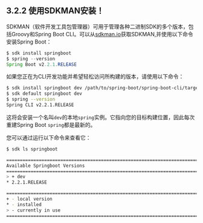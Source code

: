 <h2>3.2.2 使用SDKMAN安装！</h2>

SDKMAN（软件开发工具包管理器）可用于管理各种二进制SDK的多个版本，包括Groovy和Spring Boot CLI。可以从[sdkman.io](https://sdkman.io/)获取SDKMAN,并使用以下命令安装Spring Boot：

```java
$ sdk install springboot 
$ spring --version 
Spring Boot v2.2.1.RELEASE
```

如果您正在为CLI开发功能并希望轻松访问所构建的版本，请使用以下命令：

```bash
$ sdk install springboot dev /path/to/spring-boot/spring-boot-cli/target/spring-boot-cli-2.2.1.RELEASE-bin/spring-2.2.1.RELEASE/
$ sdk default springboot dev
$ spring --version
Spring CLI v2.2.1.RELEASE
```

这将会安装一个名叫```dev```的本地```spring```实例。它指向您的目标构建位置，因此每次重建Spring Boot ```spring```都是最新的。

您可以通过运行以下命令来查看它：

```bash
$ sdk ls springboot

================================================================================
Available Springboot Versions
================================================================================
> + dev
* 2.2.1.RELEASE

================================================================================
+ - local version
* - installed
> - currently in use
================================================================================
```